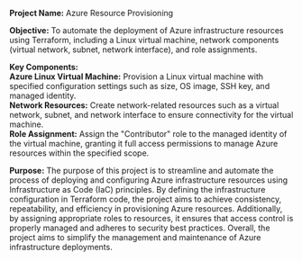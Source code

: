 **Project Name:** Azure Resource Provisioning

**Objective:** To automate the deployment of Azure infrastructure resources using Terraform, including a Linux virtual machine, network components (virtual network, subnet, network interface), and role assignments.

**Key Components:**  
**Azure Linux Virtual Machine:** Provision a Linux virtual machine with specified configuration settings such as size, OS image, SSH key, and managed identity.  
**Network Resources:** Create network-related resources such as a virtual network, subnet, and network interface to ensure connectivity for the virtual machine.  
**Role Assignment:** Assign the "Contributor" role to the managed identity of the virtual machine, granting it full access permissions to manage Azure resources within the specified scope.  

**Purpose:** The purpose of this project is to streamline and automate the process of deploying and configuring Azure infrastructure resources using Infrastructure as Code (IaC) principles. By defining the infrastructure configuration in Terraform code, the project aims to achieve consistency, repeatability, and efficiency in provisioning Azure resources. Additionally, by assigning appropriate roles to resources, it ensures that access control is properly managed and adheres to security best practices. Overall, the project aims to simplify the management and maintenance of Azure infrastructure deployments.

